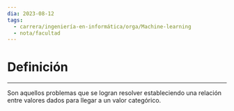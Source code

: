 ```yaml
---
dia: 2023-08-12
tags:
  - carrera/ingeniería-en-informática/orga/Machine-learning
  - nota/facultad
---
```

# Definición
---
Son aquellos problemas que se logran resolver estableciendo una relación entre valores dados para llegar a un valor categórico.